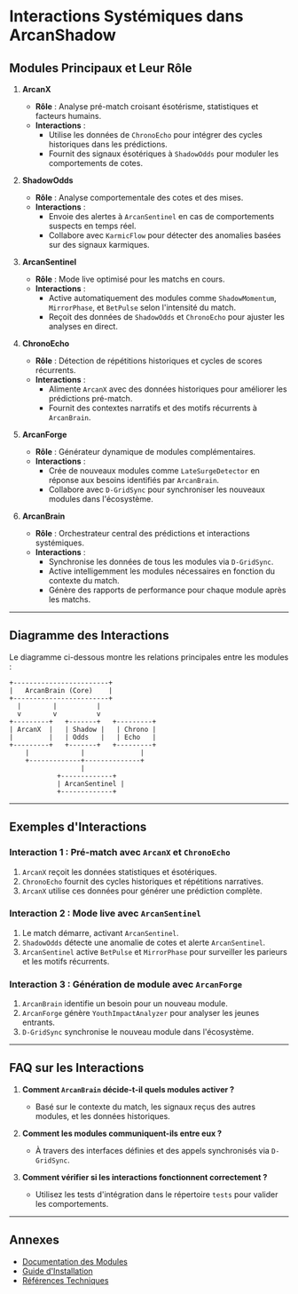 # Interactions Systémiques dans ArcanShadow

## Modules Principaux et Leur Rôle
1. **ArcanX**
   - **Rôle** : Analyse pré-match croisant ésotérisme, statistiques et facteurs humains.
   - **Interactions** :
     - Utilise les données de `ChronoEcho` pour intégrer des cycles historiques dans les prédictions.
     - Fournit des signaux ésotériques à `ShadowOdds` pour moduler les comportements de cotes.

2. **ShadowOdds**
   - **Rôle** : Analyse comportementale des cotes et des mises.
   - **Interactions** :
     - Envoie des alertes à `ArcanSentinel` en cas de comportements suspects en temps réel.
     - Collabore avec `KarmicFlow` pour détecter des anomalies basées sur des signaux karmiques.

3. **ArcanSentinel**
   - **Rôle** : Mode live optimisé pour les matchs en cours.
   - **Interactions** :
     - Active automatiquement des modules comme `ShadowMomentum`, `MirrorPhase`, et `BetPulse` selon l'intensité du match.
     - Reçoit des données de `ShadowOdds` et `ChronoEcho` pour ajuster les analyses en direct.

4. **ChronoEcho**
   - **Rôle** : Détection de répétitions historiques et cycles de scores récurrents.
   - **Interactions** :
     - Alimente `ArcanX` avec des données historiques pour améliorer les prédictions pré-match.
     - Fournit des contextes narratifs et des motifs récurrents à `ArcanBrain`.

5. **ArcanForge**
   - **Rôle** : Générateur dynamique de modules complémentaires.
   - **Interactions** :
     - Crée de nouveaux modules comme `LateSurgeDetector` en réponse aux besoins identifiés par `ArcanBrain`.
     - Collabore avec `D-GridSync` pour synchroniser les nouveaux modules dans l'écosystème.

6. **ArcanBrain**
   - **Rôle** : Orchestrateur central des prédictions et interactions systémiques.
   - **Interactions** :
     - Synchronise les données de tous les modules via `D-GridSync`.
     - Active intelligemment les modules nécessaires en fonction du contexte du match.
     - Génère des rapports de performance pour chaque module après les matchs.

---

## Diagramme des Interactions
Le diagramme ci-dessous montre les relations principales entre les modules :

```
+------------------------+
|   ArcanBrain (Core)    |
+------------------------+
  |        |          |
  v        v          v
+---------+   +-------+   +---------+
| ArcanX  |   | Shadow |   | Chrono |
|         |   | Odds   |   | Echo   |
+---------+   +-------+   +---------+
    |             |              |
    +-------------+--------------+
                  |
            +-------------+
            | ArcanSentinel |
            +-------------+
```

---

## Exemples d'Interactions
### Interaction 1 : Pré-match avec `ArcanX` et `ChronoEcho`
1. `ArcanX` reçoit les données statistiques et ésotériques.
2. `ChronoEcho` fournit des cycles historiques et répétitions narratives.
3. `ArcanX` utilise ces données pour générer une prédiction complète.

### Interaction 2 : Mode live avec `ArcanSentinel`
1. Le match démarre, activant `ArcanSentinel`.
2. `ShadowOdds` détecte une anomalie de cotes et alerte `ArcanSentinel`.
3. `ArcanSentinel` active `BetPulse` et `MirrorPhase` pour surveiller les parieurs et les motifs récurrents.

### Interaction 3 : Génération de module avec `ArcanForge`
1. `ArcanBrain` identifie un besoin pour un nouveau module.
2. `ArcanForge` génère `YouthImpactAnalyzer` pour analyser les jeunes entrants.
3. `D-GridSync` synchronise le nouveau module dans l'écosystème.

---

## FAQ sur les Interactions
1. **Comment `ArcanBrain` décide-t-il quels modules activer ?**
   - Basé sur le contexte du match, les signaux reçus des autres modules, et les données historiques.

2. **Comment les modules communiquent-ils entre eux ?**
   - À travers des interfaces définies et des appels synchronisés via `D-GridSync`.

3. **Comment vérifier si les interactions fonctionnent correctement ?**
   - Utilisez les tests d'intégration dans le répertoire `tests` pour valider les comportements.

---

## Annexes
- [Documentation des Modules](./modules.md)
- [Guide d'Installation](./installation.md)
- [Références Techniques](./references.md)
